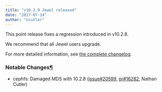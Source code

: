```yaml
---
title: "v10.2.9 Jewel released"
date: "2017-07-14"
author: "ncutler"
---
```


This point release fixes a regression introduced in v10.2.8.

We recommend that all Jewel users upgrade.

For more detailed information, see [the complete changelog](../_downloads/v10.2.9.txt).

### Notable Changes[¶](#id100 "Permalink to this headline")

- cephfs: Damaged MDS with 10.2.8 ([issue#20599](http://tracker.ceph.com/issues/20599), [pr#16282](https://github.com/ceph/ceph/pull/16282), Nathan Cutler)
